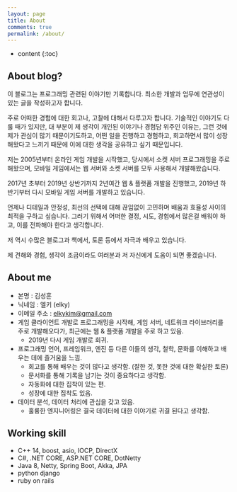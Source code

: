 ```yaml
---
layout: page
title: About
comments: true
permalink: /about/
---
```


* content
{:toc}

## About blog?
이 블로그는 프로그래밍 관련된 이야기만 기록합니다. 최소한 개발과 업무에 연관성이 있는 글을 작성하고자 합니다.

주로 어떠한 경험에 대한 회고나, 고찰에 대해서 다루고자 합니다. 기술적인 이야기도 다룰 때가 있지만, 대 부분이 제 생각이 개인된 이야기나 경험담 위주인 이유는, 그런 것에 제가 관심이 많기 때문이기도하고, 어떤 일을 진행하고 경험하고, 회고하면서 많이 성장해왔다고 느끼기 때문에 이에 대한 생각을 공유하고 싶기 때문입니다.

저는 2005년부터 온라인 게임 개발을 시작했고, 당시에서 소켓 서버 프로그래밍을 주로해왔으며, 모바일 게임에서는 웹 서버와 소켓 서버를 모두 사용해서 개발해왔습니다.

2017년 초부터 2019년 상반기까지 2년여간 웹 & 플랫폼 개발을 진행했고, 2019년 하반기부터 다시 모바일 게임 서버를 개발하고 있습니다.

언제나 디테일과 안정성, 최선의 선택에 대해 끊임없이 고민하며 배움과 효율성 사이의 최적을 구하고 싶습니다.
그러기 위해서 어떠한 결정, 시도, 경험에서 많은걸 배워야 하고, 이를 전파해야 한다고 생각합니다.

저 역시 수많은 블로그과 책에서, 토론 등에서 자극과 배우고 있습니다.

제 견해와 경험, 생각이 조금이라도 여러분과 저 자신에게 도움이 되면 좋겠습니다.

## About me
* 본명 : 김성훈
* 닉네임 : 엘키 (elky)
* 이메일 주소 : <elkykim@gmail.com>
* 게임 클라이언트 개발로 프로그래밍을 시작해, 게임 서버, 네트워크 라이브러리를 주로 개발해오다가, 최근에는 웹 & 플랫폼 개발을 주로 하고 있음.
  * 2019년 다시 게임 개발로 회귀.
* 프로그래밍 언어, 프레임워크, 엔진 등 다른 이들의 생각, 철학, 문화를 이해하고 배우는 데에 즐거움을 느낌.
  * 회고를 통해 배우는 것이 많다고 생각함. (잘한 것, 못한 것에 대한 확실한 토론)
  * 문서화를 통해 기록을 남기는 것이 중요하다고 생각함.
  * 자동화에 대한 집착이 있는 편.
  * 성장에 대한 집착도 있음.
* 데이터 분석, 데이터 처리에 관심을 갖고 있음.
  * 훌륭한 엔지니어링은 결국 데이터에 대한 이야기로 귀결 된다고 생각함.

## Working skill
* C++ 14, boost, asio, IOCP, DirectX
* C#, .NET CORE, ASP.NET CORE, DotNetty
* Java 8, Netty, Spring Boot, Akka, JPA
* python django
* ruby on rails